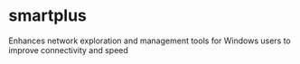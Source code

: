 # smartplus
Enhances network exploration and management tools for Windows users to improve connectivity and speed
